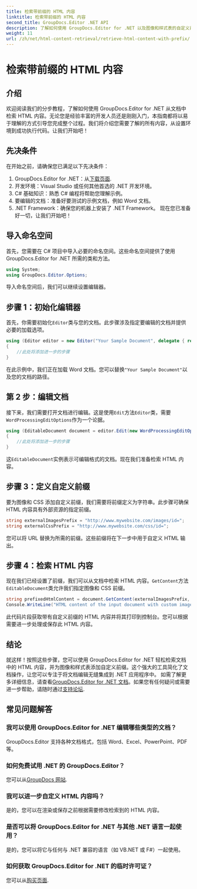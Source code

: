 ```yaml
---
title: 检索带前缀的 HTML 内容
linktitle: 检索带前缀的 HTML 内容
second_title: GroupDocs.Editor .NET API
description: 了解如何使用 GroupDocs.Editor for .NET 以及图像和样式表的自定义前缀从文档中检索 HTML 内容。包含分步指南。
weight: 11
url: /zh/net/html-content-retrieval/retrieve-html-content-with-prefix/
---
```


# 检索带前缀的 HTML 内容

## 介绍
欢迎阅读我们的分步教程，了解如何使用 GroupDocs.Editor for .NET 从文档中检索 HTML 内容。无论您是经验丰富的开发人员还是刚刚入门，本指南都将以易于理解的方式引导您完成整个过程。我们将介绍您需要了解的所有内容，从设置环境到成功执行代码。让我们开始吧！
## 先决条件
在开始之前，请确保您已满足以下先决条件：
1.  GroupDocs.Editor for .NET：从[下载页面](https://releases.groupdocs.com/editor/net/).
2. 开发环境：Visual Studio 或任何其他首选的 .NET 开发环境。
3. C# 基础知识：熟悉 C# 编程将帮助您理解示例。
4. 要编辑的文档：准备好要测试的示例文档，例如 Word 文档。
5. .NET Framework：确保您的机器上安装了 .NET Framework。
现在您已准备好一切，让我们开始吧！
## 导入命名空间
首先，您需要在 C# 项目中导入必要的命名空间。这些命名空间提供了使用 GroupDocs.Editor for .NET 所需的类和方法。
```csharp
using System;
using GroupDocs.Editor.Options;
```
导入命名空间后，我们可以继续设置编辑器。
## 步骤 1：初始化编辑器
首先，你需要初始化`Editor`类与您的文档。此步骤涉及指定要编辑的文档并提供必要的加载选项。
```csharp
using (Editor editor = new Editor("Your Sample Document", delegate { return new WordProcessingLoadOptions(); }))
{
    //此处将添加进一步的步骤
}
```
在此示例中，我们正在加载 Word 文档。您可以替换`"Your Sample Document"`以及您的文档的路径。
## 第 2 步：编辑文档
接下来，我们需要打开文档进行编辑。这是使用`Edit`方法`Editor`类，需要`WordProcessingEditOptions`作为一个论据。
```csharp
using (EditableDocument document = editor.Edit(new WordProcessingEditOptions()))
{
    //此处将添加进一步的步骤
}
```
这`EditableDocument`实例表示可编辑格式的文档。现在我们准备检索 HTML 内容。
## 步骤 3：定义自定义前缀
要为图像和 CSS 添加自定义前缀，我们需要将前缀定义为字符串。此步骤可确保 HTML 内容具有外部资源的指定前缀。
```csharp
string externalImagesPrefix = "http://www.mywebsite.com/images/id=";
string externalCssPrefix = "http://www.mywebsite.com/css/id=";
```
您可以将 URL 替换为所需的前缀。这些前缀将在下一步中用于自定义 HTML 输出。
## 步骤 4：检索 HTML 内容
现在我们已经设置了前缀，我们可以从文档中检索 HTML 内容。`GetContent`方法`EditableDocument`类允许我们指定图像和 CSS 前缀。
```csharp
string prefixedHtmlContent = document.GetContent(externalImagesPrefix, externalCssPrefix);
Console.WriteLine("HTML content of the input document with custom image and stylesheet prefixes: {0}", prefixedHtmlContent);
```
此代码片段获取带有自定义前缀的 HTML 内容并将其打印到控制台。您可以根据需要进一步处理或保存此 HTML 内容。
## 结论
就这样！按照这些步骤，您可以使用 GroupDocs.Editor for .NET 轻松检索文档中的 HTML 内容，并为图像和样式表添加自定义前缀。这个强大的工具简化了文档操作，让您可以专注于将文档编辑无缝集成到 .NET 应用程序中。
如需了解更多详细信息，请查看[GroupDocs.Editor for .NET 文档](https://tutorials.groupdocs.com/editor/net/)。如果您有任何疑问或需要进一步帮助，请随时通过[支持论坛](https://forum.groupdocs.com/c/editor/20).
## 常见问题解答
### 我可以使用 GroupDocs.Editor for .NET 编辑哪些类型的文档？
GroupDocs.Editor 支持各种文档格式，包括 Word、Excel、PowerPoint、PDF 等。
### 如何免费试用 .NET 的 GroupDocs.Editor？
您可以从[GroupDocs 网站](https://releases.groupdocs.com/).
### 我可以进一步自定义 HTML 内容吗？
是的，您可以在渲染或保存之前根据需要修改检索到的 HTML 内容。
### 是否可以将 GroupDocs.Editor for .NET 与其他 .NET 语言一起使用？
是的，您可以将它与任何与 .NET 兼容的语言（如 VB.NET 或 F#）一起使用。
### 如何获取 GroupDocs.Editor for .NET 的临时许可证？
您可以从[购买页面](https://purchase.groupdocs.com/temporary-license/).